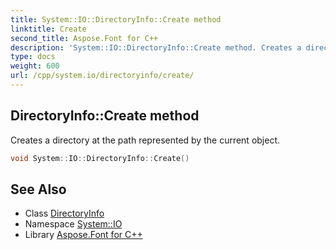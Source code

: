 ```yaml
---
title: System::IO::DirectoryInfo::Create method
linktitle: Create
second_title: Aspose.Font for C++
description: 'System::IO::DirectoryInfo::Create method. Creates a directory at the path represented by the current object in C++.'
type: docs
weight: 600
url: /cpp/system.io/directoryinfo/create/
---
```

## DirectoryInfo::Create method


Creates a directory at the path represented by the current object.

```cpp
void System::IO::DirectoryInfo::Create()
```

## See Also

* Class [DirectoryInfo](../)
* Namespace [System::IO](../../)
* Library [Aspose.Font for C++](../../../)
